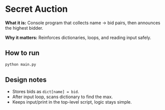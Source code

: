 # Secret Auction

**What it is:** Console program that collects name → bid pairs, then announces the highest bidder.

**Why it matters:** Reinforces dictionaries, loops, and reading input safely.

## How to run
```bash
python main.py
```

## Design notes
- Stores bids as `dict[name] = bid`.
- After input loop, scans dictionary to find the max.
- Keeps input/print in the top-level script, logic stays simple.

